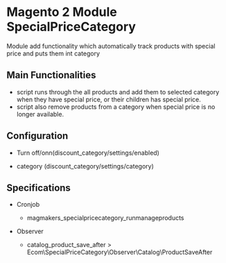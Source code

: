 # Magento 2 Module  SpecialPriceCategory

Module add functionality which automatically track products with special price and puts them int category
## Main Functionalities

 - script runs through the all products and add them to selected category when they have special price, or their children has special price.
 - script also remove products from a category when special price is no longer available.


## Configuration

 - Turn off/onn(discount_category/settings/enabled)

 - category (discount_category/settings/category)


## Specifications

 - Cronjob
	- magmakers_specialpricecategory_runmanageproducts

 - Observer
	- catalog_product_save_after > Ecom\SpecialPriceCategory\Observer\Catalog\ProductSaveAfter

    



